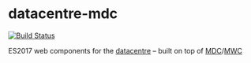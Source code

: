 datacentre-mdc
==============

[![Build Status](https://travis-ci.com/npolar/datacentre-mdc.svg?branch=master)](https://travis-ci.com/npolar/datacentre-mdc)

ES2017 web components for the [datacentre](https://github.com/npolar/datacentre) – built on top of [MDC](https://github.com/material-components/material-components-web/)/[MWC]()
